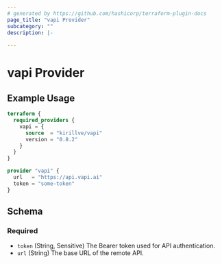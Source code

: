 ```yaml
---
# generated by https://github.com/hashicorp/terraform-plugin-docs
page_title: "vapi Provider"
subcategory: ""
description: |-
  
---
```


# vapi Provider



## Example Usage

```terraform
terraform {
  required_providers {
    vapi = {
      source  = "kirillve/vapi"
      version = "0.8.2"
    }
  }
}

provider "vapi" {
  url   = "https://api.vapi.ai"
  token = "some-token"
}
```

<!-- schema generated by tfplugindocs -->
## Schema

### Required

- `token` (String, Sensitive) The Bearer token used for API authentication.
- `url` (String) The base URL of the remote API.
